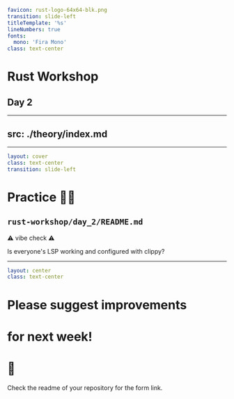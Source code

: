 ```yaml
favicon: rust-logo-64x64-blk.png
transition: slide-left
titleTemplate: '%s'
lineNumbers: true
fonts:
  mono: 'Fira Mono'
class: text-center
```

# Rust Workshop

## Day 2

---
src: ./theory/index.md
---

---

```yaml
layout: cover
class: text-center
transition: slide-left
```

# Practice 🧑‍💻

## `rust-workshop/day_2/README.md`

⚠️ vibe check ⚠️

Is everyone's LSP working and configured with clippy?

<Nr />

---

```yaml
layout: center
class: text-center
```

# Please suggest improvements
# for next week!
# 🦀

Check the readme of your repository for the form link.
